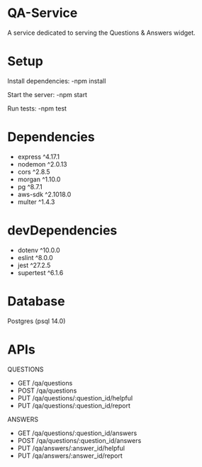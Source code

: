 # QA-Service

A service dedicated to serving the Questions & Answers widget.

# Setup

Install dependencies: -npm install

Start the server: -npm start

Run tests: -npm test

# Dependencies
 * express ^4.17.1
 * nodemon ^2.0.13
 * cors ^2.8.5
 * morgan ^1.10.0
 * pg ^8.7.1
 * aws-sdk ^2.1018.0
 * multer ^1.4.3

 # devDependencies
 * dotenv ^10.0.0
 * eslint ^8.0.0
 * jest ^27.2.5
 * supertest ^6.1.6

 # Database
  Postgres (psql 14.0)

 # APIs

 QUESTIONS
 * GET /qa/questions
 * POST /qa/questions
 * PUT /qa/questions/:question_id/helpful
 * PUT /qa/questions/:question_id/report

 ANSWERS

 * GET /qa/questions/:question_id/answers
 * POST /qa/questions/:question_id/answers
 * PUT /qa/answers/:answer_id/helpful
 * PUT /qa/answers/:answer_id/report